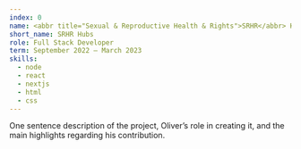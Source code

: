 ```yaml
---
index: 0
name: <abbr title="Sexual & Reproductive Health & Rights">SRHR</abbr> Hubs Toronto
short_name: SRHR Hubs
role: Full Stack Developer
term: September 2022 – March 2023
skills:
  - node
  - react
  - nextjs
  - html
  - css
---
```

One sentence description of the project, Oliver’s role in creating it, and the main highlights regarding his contribution.